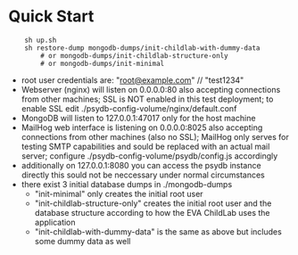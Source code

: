 # Quick Start

```
    sh up.sh
    sh restore-dump mongodb-dumps/init-childlab-with-dummy-data
        # or mongodb-dumps/init-childlab-structure-only
        # or mongodb-dumps/init-minimal
```

* root user credentials are: "root@example.com" // "test1234"
* Webserver (nginx) will listen on 0.0.0.0:80
  also accepting connections from other machines;
  SSL is NOT enabled in this test deployment; to enable SSL edit
  ./psydb-config-volume/nginx/default.conf
* MongoDB will listen to 127.0.0.1:47017 only for the host machine
* MailHog web interface is listening on 0.0.0.0:8025 also accepting
  connections from other machines (also no SSL); MailHog only serves for
  testing SMTP capabilities and sould be replaced with an actual mail server;
  configure ./psydb-config-volume/psydb/config.js accordingly
* additionally on 127.0.0.1:8080 you can access the psydb instance directly
  this sould not be neccessary under normal circumstances
* there exist 3 initial database dumps in ./mongodb-dumps
    * "init-minimal" only creates the initial root user
    * "init-childlab-structure-only" creates the initial root user
      and the database structure according to how the EVA ChildLab uses
      the application
    * "init-childlab-with-dummy-data" is the same as above but includes
      some dummy data as well
